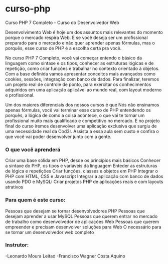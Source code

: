 # curso-php
Curso PHP 7 Completo - Curso do Desenvolvedor Web

Desenvolvimento Web é hoje um dos assuntos mais relevantes do momento porque o mercado respira Web. E se você deseja ser um profissional preparado para o mercado e não quer aprender apenas fórmulas, mas o porquês, esse curso de PHP é a escolha certa pra você.

No curso PHP 7 Completo, você vai começar entendo o básico da linguagem como sintaxe e os tipos, conhecer as estruturas lógicas e de repetição, como criar funções e trabalhar no contexto orientado à objetos. Com a base definida vamos apresentar conceitos mais avançados como cookies, sessões, integração com banco de dados. Para finalizar, teremos um projeto real de controle de ponto, para exercitar os conhecimentos adquiridos em uma aplicação aplicável ao mundo real, com layout moderno e profissional.

Um dos maiores diferenciais dos nossos cursos é que Nós não ensinamos apenas fórmulas, você vai terminar esse curso de PHP entendendo os porquês, a lógica de como a coisa acontece, o que vai te tornar um profissional muito mais qualificado e competitivo no mercado. E no projeto final do curso iremos desenvolver uma aplicação exclusiva que surgiu de uma necessidade real da Cod3r. Assista a essa aula sem custo e confira o que você vai poder desenvolver junto com a gente.

### O que você aprenderá
  Criar uma base sólida em PHP, desde os princípios mais básicos
  Conhecer a sintaxe do PHP, os tipos e variáveis da linguagem
  Enteder as estruturas de lógica e repetições
  Criar funções, classes e objetos em PHP
  Integrar o PHP com HTML, CSS e Javascript
  Integrar a aplicação com banco de dados usando PDO e MySQLi
  Criar projetos PHP de aplicações reais e com layouts atrativos
### Para quem é este curso:
  Pessoas que desejam se tornar desenvolvedores PHP
  Pessoas que desejam aprender a usar MySQL
  Pessoas que querem entrar no mercado de trabalho como desenvolvedor de aplicações Web
  Pessoas que querem empreender e precisam desenvolver soluções para Web
  O necessário para se tornar um desenvolvedor web completo
### Instrutor:
-Leonardo Moura Leitao
-Francisco Wagner Costa Aquino

